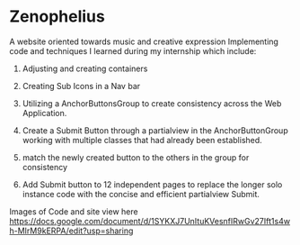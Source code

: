 # Zenophelius
A website oriented towards music and creative expression
Implementing code and techniques I learned during my internship which include: 
1. Adjusting and creating containers 
2. Creating Sub Icons in a Nav bar 

3. Utilizing a AnchorButtonsGroup to create consistency across the Web Application.

4. Create a Submit Button through a partialview in the AnchorButtonGroup working with multiple classes that had already been established.
5. match the newly created button to the others in the group for consistency

6. Add Submit button to 12 independent pages to replace the longer solo instance code with the concise and efficient partialview Submit.
 
 Images of Code and site view here
 https://docs.google.com/document/d/1SYKXJ7UnItuKVesnfIRwGv27Ift1s4wh-MIrM9kERPA/edit?usp=sharing
